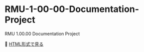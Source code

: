 # RMU-1-00-00-Documentation-Project

RMU 1.00.00 Documentation Project  

📖 [HTML形式で見る](https://htmlpreview.github.io/?https://raw.githubusercontent.com/muzudho/RMU-1-00-00-Documentation-Project/main/html/namespaces.html)  
